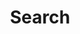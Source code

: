 ---
title: Search
aliases:
  - search
slug: search
layout: search
outputs:
    - html
    - json
menu:
    main:
        weight: -60
        params: 
            icon: search
---